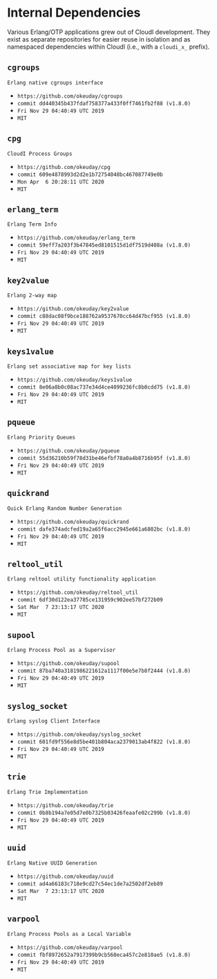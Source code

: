 Internal Dependencies
=====================

Various Erlang/OTP applications grew out of CloudI development.
They exist as separate repositories for easier reuse in isolation and
as namespaced dependencies within CloudI (i.e., with a `cloudi_x_` prefix).

`cgroups`
---------
`Erlang native cgroups interface`

- `https://github.com/okeuday/cgroups`
- `commit dd440345b437fdaf758377a433f0ff7461fb2f88 (v1.8.0)`
- `Fri Nov 29 04:40:49 UTC 2019`
- `MIT`

`cpg`
-----
`CloudI Process Groups`

- `https://github.com/okeuday/cpg`
- `commit 609e4878993d2d2e1b72754048bc467087749e0b`
- `Mon Apr  6 20:28:11 UTC 2020`
- `MIT`

`erlang_term`
-------------
`Erlang Term Info`

- `https://github.com/okeuday/erlang_term`
- `commit 59eff7a203f3b47845ed8101515d1df7519d408a (v1.8.0)`
- `Fri Nov 29 04:40:49 UTC 2019`
- `MIT`

`key2value`
-----------
`Erlang 2-way map`

- `https://github.com/okeuday/key2value`
- `commit c88dac08f9bce188762a9537670cc64d47bcf955 (v1.8.0)`
- `Fri Nov 29 04:40:49 UTC 2019`
- `MIT`

`keys1value`
------------
`Erlang set associative map for key lists`

- `https://github.com/okeuday/keys1value`
- `commit 8e06a8b0c08ac737e34d4ce4099236fc8b0cdd75 (v1.8.0)`
- `Fri Nov 29 04:40:49 UTC 2019`
- `MIT`

`pqueue`
--------
`Erlang Priority Queues`

- `https://github.com/okeuday/pqueue`
- `commit 55d36210b59f78d31be46efbf78a0a4b8716b95f (v1.8.0)`
- `Fri Nov 29 04:40:49 UTC 2019`
- `MIT`

`quickrand`
-----------
`Quick Erlang Random Number Generation`

- `https://github.com/okeuday/quickrand`
- `commit dafe374adcfed19a2a65f6acc2945e661a6802bc (v1.8.0)`
- `Fri Nov 29 04:40:49 UTC 2019`
- `MIT`

`reltool_util`
--------------
`Erlang reltool utility functionality application`

- `https://github.com/okeuday/reltool_util`
- `commit 6df30d122ea37785ce131959c902ee57bf272b09`
- `Sat Mar  7 23:13:17 UTC 2020`
- `MIT`

`supool`
--------
`Erlang Process Pool as a Supervisor`

- `https://github.com/okeuday/supool`
- `commit 87ba740a3181986221612a1117f00e5e7b8f2444 (v1.8.0)`
- `Fri Nov 29 04:40:49 UTC 2019`
- `MIT`

`syslog_socket`
---------------
`Erlang syslog Client Interface`

- `https://github.com/okeuday/syslog_socket`
- `commit 601fd9f556e8d5be401b804aca2379013ab4f822 (v1.8.0)`
- `Fri Nov 29 04:40:49 UTC 2019`
- `MIT`

`trie`
------
`Erlang Trie Implementation`

- `https://github.com/okeuday/trie`
- `commit 0b8b194a7e05d7e0b7325b03426feaafe02c299b (v1.8.0)`
- `Fri Nov 29 04:40:49 UTC 2019`
- `MIT`

`uuid`
------
`Erlang Native UUID Generation`

- `https://github.com/okeuday/uuid`
- `commit ad4a66183c718e9cd27c54ec1de7a2502df2eb89`
- `Sat Mar  7 23:13:17 UTC 2020`
- `MIT`

`varpool`
---------
`Erlang Process Pools as a Local Variable`

- `https://github.com/okeuday/varpool`
- `commit fbf8972652a7917399b9cb560eca457c2e810ae5 (v1.8.0)`
- `Fri Nov 29 04:40:49 UTC 2019`
- `MIT`

